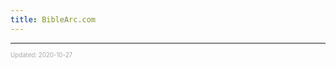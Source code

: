 ```yaml
---
title: BibleArc.com
---
```


---

<sup><sub><font color="#a6a6a6">Updated: 2020-10-27</font></sub></sup>
